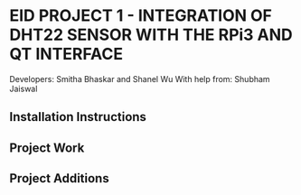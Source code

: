 # EID PROJECT 1 - INTEGRATION OF DHT22 SENSOR WITH THE RPi3 AND QT INTERFACE

Developers: Smitha Bhaskar and Shanel Wu
With help from: Shubham Jaiswal

## Installation Instructions

## Project Work

## Project Additions